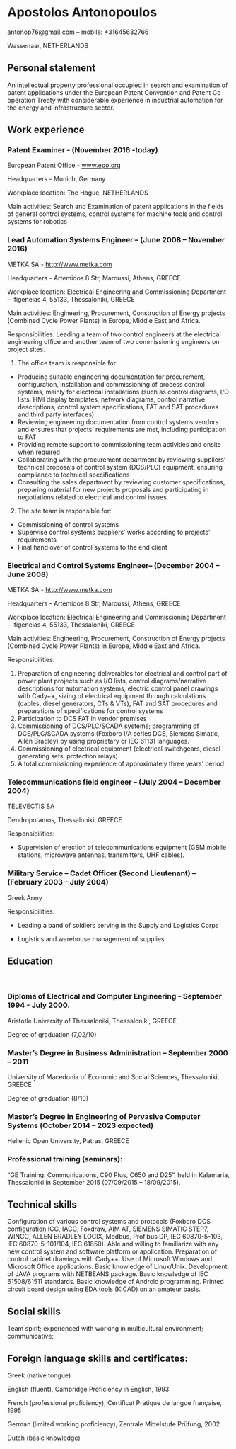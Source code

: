 # Apostolos Antonopoulos

antonop76@gmail.com – mobile: +31645632766

Wassenaar, NETHERLANDS



## **Personal statement**

An intellectual property professional occupied in search and examination of patent applications under the European Patent Convention and Patent Co-operation Treaty with considerable experience in industrial automation for the energy and infrastructure sector.



## Work experience



### Patent Examiner - (November 2016 -today)

European Patent Office - www.epo.org

Headquarters - Munich, Germany

Workplace location: The Hague, NETHERLANDS

Main activities: Search and Examination of patent applications in the fields of general control systems, control systems for machine tools and control systems for robotics

 

### Lead Automation Systems Engineer – (June 2008 – November 2016)

METKA SA - http://www.metka.com

Headquarters - Artemidos 8 Str, Maroussi, Athens, GREECE

Workplace location: Electrical Engineering and Commissioning Department – Ifigeneias 4, 55133, Thessaloniki, GREECE

Main activities: Engineering, Procurement, Construction of Energy projects (Combined Cycle Power Plants) in Europe, Middle East and Africa.

Responsibilities:
Leading a team of two control engineers at the electrical engineering office and another team of two commissioning engineers on project sites.
1. The office team is responsible for:
*  Producing suitable engineering documentation for procurement, configuration, installation and commissioning of process control systems, mainly for electrical installations (such as control diagrams, I/O lists, HMI display templates, network diagrams, control narrative descriptions, control system specifications, FAT and SAT procedures and third party interfaces)
*  Reviewing engineering documentation from control systems vendors and ensures that projects’ requirements are met, including participation to FAT
*  Providing remote support to commissioning team activities and onsite when required
*  Collaborating with the procurement department by reviewing suppliers’ technical proposals of control system (DCS/PLC) equipment, ensuring compliance to technical specifications
*  Consulting the sales department by reviewing customer specifications, preparing material for new projects proposals and participating in negotiations related to electrical and control issues
2. The site team is responsible for:

*  Commissioning of control systems
*  Supervise control systems suppliers’ works according to projects’ requirements
*  Final hand over of control systems to the end client


### Electrical and Control Systems Engineer– (December 2004 – June 2008)

METKA SA - http://www.metka.com

Headquarters - Artemidos 8 Str, Maroussi, Athens, GREECE

Workplace location: Electrical Engineering and Commissioning Department – Ifigeneias 4, 55133, Thessaloniki, GREECE

Main activities: Engineering, Procurement, Construction of Energy projects (Combined Cycle Power Plants) in Europe, Middle East and Africa.


Responsibilities:

1.    Preparation of engineering deliverables for electrical and control part of power plant projects such as I/O lists, control diagrams/narrative descriptions for automation systems, electric control panel drawings with Cady++, sizing of electrical equipment through calculations (cables, diesel generators, CTs & VTs), FAT and SAT procedures and preparations of specifications for control systems
2.   Participation to DCS FAT in vendor premises
3.    Commissioning of DCS/PLC/SCADA systems; programming of DCS/PLC/SCADA systems (Foxboro I/A series DCS, Siemens Simatic, Allen Bradley) by using proprietary or IEC 61131 languages.
4.   Commissioning of electrical equipment (electrical switchgears, diesel generating sets, protection relays).
5.   A total commissioning experience of approximately three years’ period
 

### Telecommunications field engineer – (July 2004 – December 2004)

TELEVECTIS SA

Dendropotamos, Thessaloniki, GREECE

 

Responsibilities:

* Supervision of erection of telecommunications equipment (GSM mobile stations, microwave antennas, transmitters, UHF cables).

 

### Military Service – Cadet Officer (Second Lieutenant) – (February 2003 – July 2004)

Greek Army

 

Responsibilities:

* Leading a band of soldiers serving in the Supply and Logistics Corps

* Logistics and warehouse management of supplies



## **Education**

​        

### Diploma of Electrical and Computer Engineering - September 1994 - July 2000.

Aristotle University of Thessaloniki, Thessaloniki, GREECE

Degree of graduation (7,02/10)

 

### **Master’s Degree in Business Administration – September 2000 – 2011**

University of Macedonia of Economic and Social Sciences, Thessaloniki, GREECE

Degree of graduation (8/10)

 

### **Master’s Degree in Engineering of Pervasive Computer Systems (October 2014 – 2023 expected)**

Hellenic Open University, Patras, GREECE

 

### **Professional training (seminars):**

“GE Training: Communications, C90 Plus, C650 and D25”, held in Kalamaria, Thessaloniki in September 2015 (07/09/2015 – 18/09/2015).

 

## **Technical skills**

Configuration of various control systems and protocols (Foxboro DCS configuration ICC, IACC, Foxdraw, AIM AT, SIEMENS SIMATIC STEP7, WINCC, ALLEN BRADLEY LOGIX, Modbus, Profibus DP, IEC 60870-5-103, IEC 60870-5-101/104, IEC 61850). Able and willing to familiarize with any new control system and software platform or application. Preparation of control cabinet drawings with Cady++. Use of Microsoft Windows and Microsoft Office applications. Basic knowledge of Linux/Unix. Development of JAVA programs with NETBEANS package. Basic knowledge of IEC 61508/61511 standards. Basic knowledge of Android programming. Printed circuit board design using EDA tools (KiCAD) on an amateur basis.

 

## **Social skills**

Team spirit; experienced with working in multicultural environment; communicative;

 

## **Foreign language skills and certificates:**

Greek (native tongue)

English (fluent), Cambridge Proficiency in English, 1993

French (professional proficiency), Certificat Pratique de langue française, 1995

German (limited working proficiency), Zentrale Mittelstufe Prüfung, 2002

Dutch (basic knowledge)
